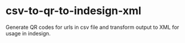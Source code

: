# csv-to-qr-to-indesign-xml
Generate QR codes for urls in csv file and transform output to XML for usage in indesign.

